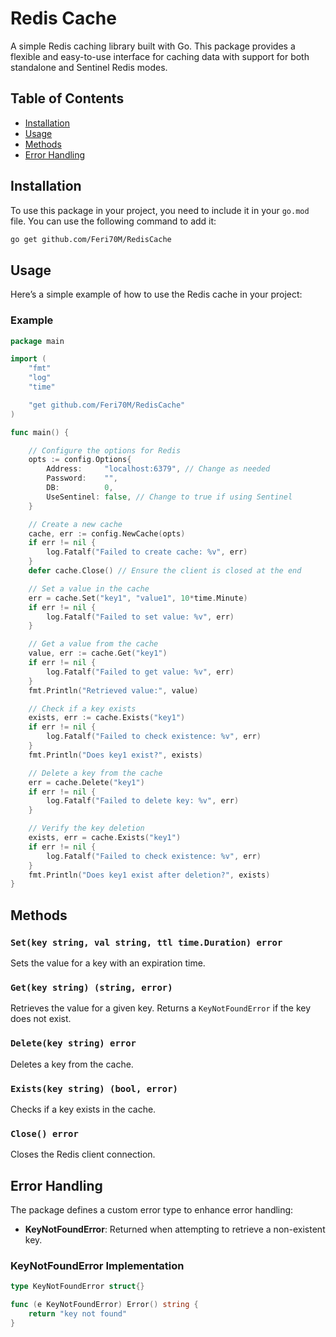 # Redis Cache

A simple Redis caching library built with Go. This package provides a flexible and easy-to-use interface for caching data with support for both standalone and Sentinel Redis modes.

## Table of Contents

- [Installation](#installation)
- [Usage](#usage)
- [Methods](#methods)
- [Error Handling](#error-handling)

## Installation

To use this package in your project, you need to include it in your `go.mod` file. You can use the following command to add it:

```bash
go get github.com/Feri70M/RedisCache
```

## Usage

Here’s a simple example of how to use the Redis cache in your project:

### Example

```go
package main

import (
    "fmt"
    "log"
    "time"

    "get github.com/Feri70M/RedisCache"
)

func main() {

    // Configure the options for Redis
    opts := config.Options{
        Address:     "localhost:6379", // Change as needed
        Password:    "",
        DB:          0,
        UseSentinel: false, // Change to true if using Sentinel
    }

    // Create a new cache
    cache, err := config.NewCache(opts)
    if err != nil {
        log.Fatalf("Failed to create cache: %v", err)
    }
    defer cache.Close() // Ensure the client is closed at the end

    // Set a value in the cache
    err = cache.Set("key1", "value1", 10*time.Minute)
    if err != nil {
        log.Fatalf("Failed to set value: %v", err)
    }

    // Get a value from the cache
    value, err := cache.Get("key1")
    if err != nil {
        log.Fatalf("Failed to get value: %v", err)
    }
    fmt.Println("Retrieved value:", value)

    // Check if a key exists
    exists, err := cache.Exists("key1")
    if err != nil {
        log.Fatalf("Failed to check existence: %v", err)
    }
    fmt.Println("Does key1 exist?", exists)

    // Delete a key from the cache
    err = cache.Delete("key1")
    if err != nil {
        log.Fatalf("Failed to delete key: %v", err)
    }

    // Verify the key deletion
    exists, err = cache.Exists("key1")
    if err != nil {
        log.Fatalf("Failed to check existence: %v", err)
    }
    fmt.Println("Does key1 exist after deletion?", exists)
}

```

## Methods

### `Set(key string, val string, ttl time.Duration) error`
Sets the value for a key with an expiration time.

### `Get(key string) (string, error)`
Retrieves the value for a given key. Returns a `KeyNotFoundError` if the key does not exist.

### `Delete(key string) error`
Deletes a key from the cache.

### `Exists(key string) (bool, error)`
Checks if a key exists in the cache.

### `Close() error`
Closes the Redis client connection.


## Error Handling

The package defines a custom error type to enhance error handling:

- **KeyNotFoundError**: Returned when attempting to retrieve a non-existent key.

### KeyNotFoundError Implementation

```go
type KeyNotFoundError struct{}

func (e KeyNotFoundError) Error() string {
    return "key not found"
}